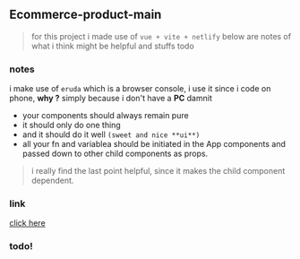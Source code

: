 ## Ecommerce-product-main

> for this project i made use of `vue + vite + netlify`
> below are notes of what i think might be helpful and stuffs todo

### notes

i make use of `eruda` which is a browser console, i use it since i code on phone, **why ?** simply because i don't have a **PC** damnit

- your components should always remain pure
- it should only do one thing
- and it should do it well `(sweet and nice **ui**)`
- all your fn and variablea should be initiated in the App components and passed down to other child components as props.

> i really find the last point helpful, since it makes the child component dependent.

### link

[click here](https://14-fm-soln.netlify.app/)

### todo!
